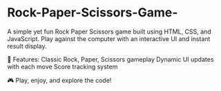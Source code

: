 # Rock-Paper-Scissors-Game-

A simple yet fun Rock Paper Scissors game built using HTML, CSS, and JavaScript. Play against the computer with an interactive UI and instant result display.

🚀 Features:
Classic Rock, Paper, Scissors gameplay
Dynamic UI updates with each move
Score tracking system

🎮 Play, enjoy, and explore the code!


